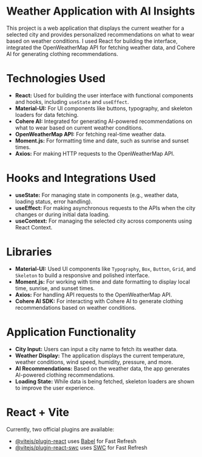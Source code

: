 # Weather Application with AI Insights
This project is a web application that displays the current weather for a selected city and provides personalized recommendations on what to wear based on weather conditions. I used React for building the interface, integrated the OpenWeatherMap API for fetching weather data, and Cohere AI for generating clothing recommendations.

# Technologies Used
- **React:** Used for building the user interface with functional components and hooks, including `useState` and `useEffect`.
- **Material-UI:** For UI components like buttons, typography, and skeleton loaders for data fetching.
- **Cohere AI:** Integrated for generating AI-powered recommendations on what to wear based on current weather conditions.
- **OpenWeatherMap API:** For fetching real-time weather data.
- **Moment.js:** For formatting time and date, such as sunrise and sunset times.
- **Axios:** For making HTTP requests to the OpenWeatherMap API.

# Hooks and Integrations Used
- **useState:** For managing state in components (e.g., weather data, loading status, error handling).
- **useEffect:** For making asynchronous requests to the APIs when the city changes or during initial data loading.
- **useContext:** For managing the selected city across components using React Context.

# Libraries
- **Material-UI:** Used UI components like `Typography`, `Box`, `Button`, `Grid`, and `Skeleton` to build a responsive and polished interface.
- **Moment.js:** For working with time and date formatting to display local time, sunrise, and sunset times.
- **Axios:** For handling API requests to the OpenWeatherMap API.
- **Cohere AI SDK:** For interacting with Cohere AI to generate clothing recommendations based on weather conditions.

# Application Functionality
- **City Input:** Users can input a city name to fetch its weather data.
- **Weather Display:** The application displays the current temperature, weather conditions, wind speed, humidity, pressure, and more.
- **AI Recommendations:** Based on the weather data, the app generates AI-powered clothing recommendations.
- **Loading State:** While data is being fetched, skeleton loaders are shown to improve the user experience.


# React + Vite

Currently, two official plugins are available:

- [@vitejs/plugin-react](https://github.com/vitejs/vite-plugin-react/blob/main/packages/plugin-react/README.md) uses [Babel](https://babeljs.io/) for Fast Refresh
- [@vitejs/plugin-react-swc](https://github.com/vitejs/vite-plugin-react-swc) uses [SWC](https://swc.rs/) for Fast Refresh
